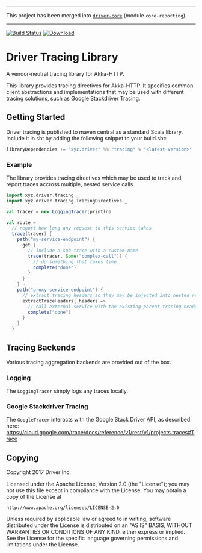 ----

This project has been merged into [`driver-core`](https://github.com/drivergroup/driver-core) (module `core-reporting`).

----

[![Build Status](https://travis-ci.org/drivergroup/tracing.svg?branch=master)](https://travis-ci.org/drivergroup/tracing)
[![Download](https://img.shields.io/maven-central/v/xyz.driver/tracing_2.12.svg)](http://search.maven.org/#search|ga|1|xyz.driver%20tracing-)


# Driver Tracing Library

A vendor-neutral tracing library for Akka-HTTP.

This library provides tracing directives for Akka-HTTP. It specifies
common client abstractions and implementations that may be used with
different tracing solutions, such as Google Stackdriver Tracing.

## Getting Started

Driver tracing is published to maven central as a standard Scala
library. Include it in sbt by adding the following snippet to your
build.sbt:

```scala
libraryDependencies += "xyz.driver" %% "tracing" % "<latest version>"
```

### Example

The library provides tracing directives which may be used to track and
report traces accross multiple, nested service calls.

```scala
import xyz.driver.tracing._
import xyz.driver.tracing.TracingDirectives._

val tracer = new LoggingTracer(println)

val route =
  // report how long any request to this service takes
  trace(tracer) {
    path("my-service-endpoint") {
      get {
        // include a sub-trace with a custom name
        trace(tracer, Some("complex-call")) {
          // do something that takes time
          complete("done")
        }
      }
    } ~
    path("proxy-service-endpoint") {
      // extract tracing headers so they may be injected into nested requests
      extractTraceHeaders{ headers =>
        // call external service with the existing parent tracing headers
        complete("done")
      }
    }
  }
```

## Tracing Backends
Various tracing aggregation backends are provided out of the box.

### Logging
The `LoggingTracer` simply logs any traces locally.

### Google Stackdriver Tracing
The `GoogleTracer` interacts with the Google Stack Driver API, as described here:
https://cloud.google.com/trace/docs/reference/v1/rest/v1/projects.traces#Trace

## Copying
Copyright 2017 Driver Inc.

Licensed under the Apache License, Version 2.0 (the "License");
you may not use this file except in compliance with the License.
You may obtain a copy of the License at

    http://www.apache.org/licenses/LICENSE-2.0

Unless required by applicable law or agreed to in writing, software
distributed under the License is distributed on an "AS IS" BASIS,
WITHOUT WARRANTIES OR CONDITIONS OF ANY KIND, either express or implied.
See the License for the specific language governing permissions and
limitations under the License.
